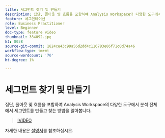 ```yaml
---
title: 세그먼트 찾기 및 만들기
description: 집단, 폴아웃 및 흐름을 포함하여 Analysis Workspace의 다양한 도구에서 분석 전체에서 세그먼트를 만들고 찾는 방법을 알아봅니다.
feature: 세그먼테이션
role: Business Practitioner
level: Beginner
doc-type: feature video
thumbnail: 334092.jpg
kt: 8058
source-git-commit: 1824ce43c99a56d2dd4c116783e06f71c0d74a46
workflow-type: tm+mt
source-wordcount: '70'
ht-degree: 1%

---
```



# 세그먼트 찾기 및 만들기

집단, 폴아웃 및 흐름을 포함하여 Analysis Workspace의 다양한 도구에서 분석 전체에서 세그먼트를 만들고 찾는 방법을 알아봅니다.

>[!VIDEO](https://video.tv.adobe.com/v/334092/?quality=12&learn=on)

자세한 내용은 [설명서](https://experienceleague.adobe.com/docs/analytics/components/segmentation/segmentation-workflow/seg-workflow.html?lang=en)를 참조하십시오.
